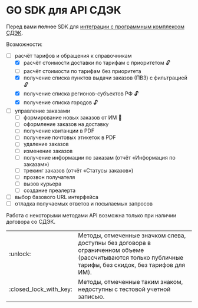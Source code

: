 # GO SDK для API СДЭК

Перед вами ~~полное~~ SDK для [интеграции с программным комплексом СДЭК](https://www.cdek.ru/clients/integrator.html).

Возможности:

- [ ] расчёт тарифов и обращения к справочникам
  - [X] расчёт стоимости доставки по тарифам с приоритетом :unlock:
  - [ ] расчёт стоимости по тарифам без приоритета
  - [X] получение списка пунктов выдачи заказов (ПВЗ) с фильтрацией :unlock:
  - [X] получение списка регионов-субъектов РФ :unlock:
  - [X] получение списка городов :unlock:
- [ ] управление заказами
  - [ ] формирование новых заказов от ИМ :closed_lock_with_key:
  - [ ] оформление заказов на доставку
  - [ ] получение квитанции в PDF
  - [ ] получение почтовых этикеток в PDF
  - [ ] удаление заказов
  - [ ] изменение заказов
  - [ ] получение информации по заказам (отчёт «Информация по заказам»)
  - [ ] трекинг заказов (отчёт «Статусы заказов»)
  - [ ] прозвон получателя
  - [ ] вызов курьера
  - [ ] создание преалерта
 - [ ] выбор базового URL интерфейса
 - [ ] отладка получаемых ответов и посылаемых запросов
 
Работа с некоторыми методами API возможна только при наличии договора со СДЭК. 

<table>
  <tr>
    <td>:unlock:</td>
    <td>Методы, отмеченные значком слева, доступны без договора в ограниченном объеме (рассчитываются только публичные тарифы, без скидок, без тарифов для ИМ).</td>
  </tr>
  <tr>
    <td>:closed_lock_with_key:</td>
    <td>Методы, отмеченные таким знаком, недоступны с тестовой учетной записью.</td>
  </tr>
</table>
